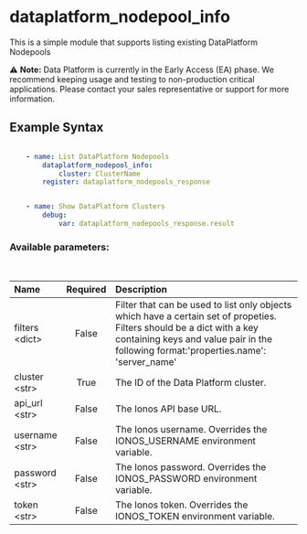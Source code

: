 # dataplatform_nodepool_info

This is a simple module that supports listing existing DataPlatform Nodepools

⚠️ **Note:** Data Platform is currently in the Early Access (EA) phase. We recommend keeping usage and testing to non-production critical applications. Please contact your sales representative or support for more information.

## Example Syntax


```yaml

    - name: List DataPlatform Nodepools
        dataplatform_nodepool_info:
            cluster: ClusterName
        register: dataplatform_nodepools_response


    - name: Show DataPlatform Clusters
        debug:
            var: dataplatform_nodepools_response.result

```
### Available parameters:
&nbsp;

| Name | Required | Description |
| :--- | :---: | :--- |
| filters<br /><span>\<dict\></span> | False | Filter that can be used to list only objects which have a certain set of propeties. Filters should be a dict with a key containing keys and value pair in the following format:'properties.name': 'server_name' |
| cluster<br /><span>\<str\></span> | True | The ID of the Data Platform cluster. |
| api_url<br /><span>\<str\></span> | False | The Ionos API base URL. |
| username<br /><span>\<str\></span> | False | The Ionos username. Overrides the IONOS_USERNAME environment variable. |
| password<br /><span>\<str\></span> | False | The Ionos password. Overrides the IONOS_PASSWORD environment variable. |
| token<br /><span>\<str\></span> | False | The Ionos token. Overrides the IONOS_TOKEN environment variable. |

